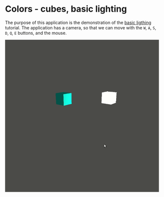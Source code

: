 # Colors - cubes, basic lighting

The purpose of this application is the demonstration of the [basic ligthing](https://learnopengl.com/Lighting/Basic-Lighting) tutorial. The application has a camera, so that we can move with the `W`, `A`, `S`, `D`, `Q`, `E` buttons, and the mouse.

![Sample gif](./sample/sample.gif)
